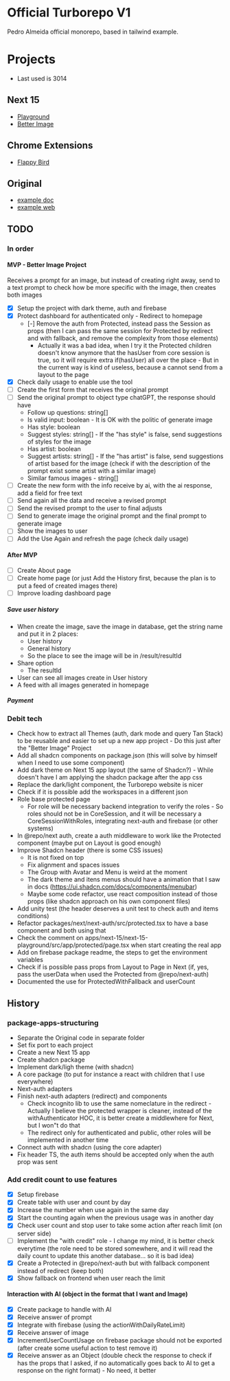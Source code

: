 # Official Turborepo V1

Pedro Almeida official monorepo, based in tailwind example.

# Projects

- Last used is 3014

## Next 15

- [Playground](http://localhost:3012/)
- [Better Image](http://localhost:3014/)

## Chrome Extensions

- [Flappy Bird](http://localhost:3013/)

## Original

- [example doc](http://localhost:3010/)
- [example web](http://localhost:3011/)

## TODO

### In order

#### MVP - Better Image Project

Receives a prompt for an image, but instead of creating right away, send to a text prompt to check how be more specific with the image, then creates both images

- [x] Setup the project with dark theme, auth and firebase
- [x] Protect dashboard for authenticated only - Redirect to homepage
  - [-] Remove the auth from Protected, instead pass the Session as props (then I can pass the same session for Protected by redirect and with fallback, and remove the complexity from those elements)
    - Actually it was a bad idea, when I try it the Protected children doesn't know anymore that the hasUser from core session is true, so it will require extra if(hasUser) all over the place - But in the current way is kind of useless, because a cannot send from a layout to the page
- [x] Check daily usage to enable use the tool
- [ ] Create the first form that receives the original prompt
- [ ] Send the original prompt to object type chatGPT, the response should have
  - Follow up questions: string[]
  - Is valid input: boolean - It is OK with the politic of generate image
  - Has style: boolean
  - Suggest styles: string[] - If the "has style" is false, send suggestions of styles for the image
  - Has artist: boolean
  - Suggest artists: string[] - If the "has artist" is false, send suggestions of artist based for the image (check if with the description of the prompt exist some artist with a similar image)
  - Similar famous images - string[]
- [ ] Create the new form with the info receive by ai, with the ai response, add a field for free text
- [ ] Send again all the data and receive a revised prompt
- [ ] Send the revised prompt to the user to final adjusts
- [ ] Send to generate image the original prompt and the final prompt to generate image
- [ ] Show the images to user
- [ ] Add the Use Again and refresh the page (check daily usage)

#### After MVP

- [ ] Create About page
- [ ] Create home page (or just Add the History first, because the plan is to put a feed of created images there)
- [ ] Improve loading dashboard page

##### Save user history

- When create the image, save the image in database, get the string name and put it in 2 places:
  - User history
  - General history
  - So the place to see the image will be in /result/resultId
- Share option
  - The resultId
- User can see all images create in User history
- A feed with all images generated in homepage

##### Payment

### Debit tech

- Check how to extract all Themes (auth, dark mode and query Tan Stack) to be reusable and easier to set up a new app project - Do this just after the "Better Image" Project
- Add all shadcn components on package.json (this will solve by himself when I need to use some component)
- Add dark theme on Next 15 app layout (the same of Shadcn?) - While doesn't have I am applying the shadcn package after the app css
- Replace the dark/light component, the Turborepo website is nicer
- Check if it is possible add the workspaces in a different json
- Role base protected page
  - For role will be necessary backend integration to verify the roles - So roles should not be in CoreSession, and it will be necessary a CoreSessionWithRoles, integrating next-auth and firebase (or other systems)
- In @repo/next auth, create a auth middleware to work like the Protected component (maybe put on Layout is good enough)
- Improve Shadcn header (there is some CSS issues)
  - It is not fixed on top
  - Fix alignment and spaces issues
  - The Group with Avatar and Menu is weird at the moment
  - The dark theme and itens menus should have a animation that I saw in docs (https://ui.shadcn.com/docs/components/menubar)
  - Maybe some code refactor, use react composition instead of those props (like shadcn approach on his own component files)
- Add unity test (the header deserves a unit test to check auth and items conditions)
- Refactor packages/next/next-auth/src/protected.tsx to have a base component and both using that
- Check the comment on apps/next-15/next-15-playground/src/app/protected/page.tsx when start creating the real app
- Add on firebase package readme, the steps to get the environment variables
- Check if is possible pass props from Layout to Page in Next (if, yes, pass the userData when used the Protected from @repo/next-auth)
- Documented the use for ProtectedWithFallback and userCount

## History

### package-apps-structuring

- Separate the Original code in separate folder
- Set fix port to each project
- Create a new Next 15 app
- Create shadcn package
- Implement dark/ligh theme (with shadcn)
- A core package (to put for instance a react with children that I use everywhere)
- Next-auth adapters
- Finish next-auth adapters (redirect) and components
  - Check incognito lib to use the same nomeclature in the redirect - Actually I believe the protected wrapper is cleaner, instead of the withAuthenticator HOC, it is better create a middlewhere for Next, but I won"t do that
  - The redirect only for authenticated and public, other roles will be implemented in another time
- Connect auth with shadcn (using the core adapter)
- Fix header TS, the auth items should be accepted only when the auth prop was sent

### Add credit count to use features

- [x] Setup firebase
- [x] Create table with user and count by day
- [x] Increase the number when use again in the same day
- [x] Start the counting again when the previous usage was in another day
- [x] Check user count and stop user to take some action after reach limit (on server side)
- [ ] Implement the "with credit" role - I change my mind, it is better check everytime (the role need to be stored somewhere, and it will read the daily count to update this another database... so it is bad idea)
- [x] Create a Protected in @repo/next-auth but with fallback component instead of redirect (keep both)
- [x] Show fallback on frontend when user reach the limit

#### Interaction with AI (object in the format that I want and Image)

- [x] Create package to handle with AI
- [x] Receive answer of prompt
- [x] Integrate with firebase (using the actionWithDailyRateLimit)
- [x] Receive answer of image
- [x] IncrementUserCountUsage on firebase package should not be exported (after create some useful action to test remove it)
- [x] Receive answer as an Object (double check the response to check if has the props that I asked, if no automatically goes back to AI to get a response on the right format) - No need, it better
